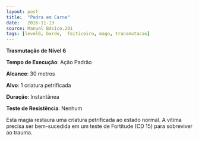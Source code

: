 ```yaml
---
layout: post
title:  "Pedra em Carne"
date:   2016-11-13
source: Manual Básico.201
tags: [level6, bardo,  feiticeiro, mago, transmutacao]
---
```


**Trasmutação de Nível 6**

**Tempo de Execução**: Ação Padrão

**Alcance**: 30 metros

**Alvo**: 1 criatura petrificada

**Duração**: Instantânea

**Teste de Resistência**: Nenhum

Esta magia restaura uma criatura petrificada ao estado normal. A vítima precisa ser bem-sucedida em um teste de Fortitude (CD 15) para sobreviver ao trauma.
